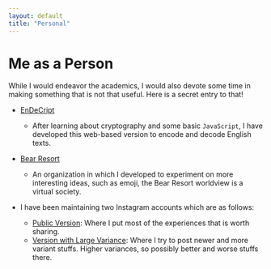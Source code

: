 ```yaml
---
layout: default
title: "Personal"
---
```


# Me as a Person

While I would endeavor the academics, I would also devote some time in making something that is not that useful. Here is a secret entry to that!

- [EnDeCript](/EnDeCript/EnDeCript.html)
    - After learning about cryptography and some basic `JavaScript`, I have developed this web-based version to encode and decode English texts.

- [Bear Resort](https://bear-resort.github.io)
    - An organization in which I developed to experiment on more interesting ideas, such as emoji, the Bear Resort worldview is a virtual society.

- I have been maintaining two Instagram accounts which are as follows:
    - [Public Version](http://instagram.com/siyuan_guo/): Where I put most of the experiences that is worth sharing.
    - [Version with Large Variance](https://www.instagram.com/jamesguo_03/): Where I try to post newer and more variant stuffs. Higher variances, so possibly better and worse stuffs there.